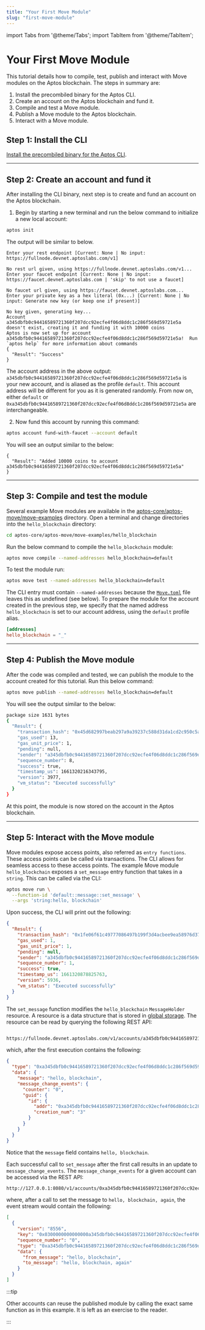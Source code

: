 ```yaml
---
title: "Your First Move Module"
slug: "first-move-module"
---
```


import Tabs from '@theme/Tabs';
import TabItem from '@theme/TabItem';

# Your First Move Module

This tutorial details how to compile, test, publish and interact with Move modules on the Aptos blockchain. The steps in summary are:

1. Install the precombiled binary for the Aptos CLI.
2. Create an account on the Aptos blockchain and fund it.
3. Compile and test a Move module.
4. Publish a Move module to the Aptos blockchain.
5. Interact with a Move module.

## Step 1: Install the CLI

[Install the precombiled binary for the Aptos CLI][install_cli].

---

## Step 2: Create an account and fund it

After installing the CLI binary, next step is to create and fund an account on the Aptos blockchain.

1. Begin by starting a new terminal and run the below command to initialize a new local account:

```bash
aptos init
```

The output will be similar to below.

```text
Enter your rest endpoint [Current: None | No input: https://fullnode.devnet.aptoslabs.com/v1]

No rest url given, using https://fullnode.devnet.aptoslabs.com/v1...
Enter your faucet endpoint [Current: None | No input: https://faucet.devnet.aptoslabs.com | 'skip' to not use a faucet]

No faucet url given, using https://faucet.devnet.aptoslabs.com...
Enter your private key as a hex literal (0x...) [Current: None | No input: Generate new key (or keep one if present)]

No key given, generating key...
Account a345dbfb0c94416589721360f207dcc92ecfe4f06d8ddc1c286f569d59721e5a doesn't exist, creating it and funding it with 10000 coins
Aptos is now set up for account a345dbfb0c94416589721360f207dcc92ecfe4f06d8ddc1c286f569d59721e5a!  Run `aptos help` for more information about commands
{
  "Result": "Success"
}
```

The account address in the above output: `a345dbfb0c94416589721360f207dcc92ecfe4f06d8ddc1c286f569d59721e5a` is your new account, and is aliased as the profile `default`. This account address will be different for you as it is generated randomly. From now on, either `default` or `0xa345dbfb0c94416589721360f207dcc92ecfe4f06d8ddc1c286f569d59721e5a` are interchangeable.

2. Now fund this account by running this command:

```bash
aptos account fund-with-faucet --account default
```

You will see an output similar to the below:

```
{
  "Result": "Added 10000 coins to account a345dbfb0c94416589721360f207dcc92ecfe4f06d8ddc1c286f569d59721e5a"
}
```

---

## Step 3: Compile and test the module

Several example Move modules are available in the [aptos-core/aptos-move/move-examples](https://github.com/aptos-labs/aptos-core/tree/main/aptos-move/move-examples) directory. Open a terminal and change directories into the `hello_blockchain` directory:

```bash
cd aptos-core/aptos-move/move-examples/hello_blockchain
```

Run the below command to compile the `hello_blockchain` module:

```bash
aptos move compile --named-addresses hello_blockchain=default
```

To test the module run:

```bash
aptos move test --named-addresses hello_blockchain=default
```

The CLI entry must contain `--named-addresses` because the [`Move.toml`](https://github.com/aptos-labs/aptos-core/blob/main/aptos-move/move-examples/hello_blockchain/Move.toml) file leaves this as undefined (see below). To prepare the module for the account created in the previous step, we specify that the named address `hello_blockchain` is set to our account address, using the `default` profile alias.

```toml
[addresses]
hello_blockchain = "_"
```

---

## Step 4: Publish the Move module

After the code was compiled and tested, we can publish the module to the account created for this tutorial. Run this below command:

```bash
aptos move publish --named-addresses hello_blockchain=default
```

You will see the output similar to the below:

```bash
package size 1631 bytes
{
  "Result": {
    "transaction_hash": "0x45d682997beab297a9a39237c588d31da1cd2c950c5ab498e37984e367b0fc25",
    "gas_used": 13,
    "gas_unit_price": 1,
    "pending": null,
    "sender": "a345dbfb0c94416589721360f207dcc92ecfe4f06d8ddc1c286f569d59721e5a",
    "sequence_number": 8,
    "success": true,
    "timestamp_us": 1661320216343795,
    "version": 3977,
    "vm_status": "Executed successfully"
  }
}
```

At this point, the module is now stored on the account in the Aptos blockchain.

---

## Step 5: Interact with the Move module

Move modules expose access points, also referred as `entry functions`. These access points can be called via transactions. The CLI allows for seamless access to these access points. The example Move module `hello_blockchain` exposes a `set_message` entry function that takes in a `string`. This can be called via the CLI:

```bash
aptos move run \
  --function-id 'default::message::set_message' \
  --args 'string:hello, blockchain'
```

Upon success, the CLI will print out the following:

```json
{
  "Result": {
    "transaction_hash": "0x1fe06f61c49777086497b199f3d4acbee9ea58976d37fdc06d1ea48a511a9e82",
    "gas_used": 1,
    "gas_unit_price": 1,
    "pending": null,
    "sender": "a345dbfb0c94416589721360f207dcc92ecfe4f06d8ddc1c286f569d59721e5a",
    "sequence_number": 1,
    "success": true,
    "timestamp_us": 1661320878825763,
    "version": 5936,
    "vm_status": "Executed successfully"
  }
}
```

The `set_message` function modifies the `hello_blockchain` `MessageHolder` resource. A resource is a data structure that is stored in [global storage](https://move-language.github.io/move/structs-and-resources.html#storing-resources-in-global-storage). The resource can be read by querying the following REST API:

```bash

https://fullnode.devnet.aptoslabs.com/v1/accounts/a345dbfb0c94416589721360f207dcc92ecfe4f06d8ddc1c286f569d59721e5a/resource/0xa345dbfb0c94416589721360f207dcc92ecfe4f06d8ddc1c286f569d59721e5a::message::MessageHolder
```

which, after the first execution contains the following:

```json
{
  "type": "0xa345dbfb0c94416589721360f207dcc92ecfe4f06d8ddc1c286f569d59721e5a::message::MessageHolder",
  "data": {
    "message": "hello, blockchain",
    "message_change_events": {
      "counter": "0",
      "guid": {
        "id": {
          "addr": "0xa345dbfb0c94416589721360f207dcc92ecfe4f06d8ddc1c286f569d59721e5a",
          "creation_num": "3"
        }
      }
    }
  }
}
```

Notice that the `message` field contains `hello, blockchain`.

Each successful call to `set_message` after the first call results in an update to `message_change_events`. The `message_change_events` for a given account can be accessed via the REST API:

```bash
http://127.0.0.1:8080/v1/accounts/0xa345dbfb0c94416589721360f207dcc92ecfe4f06d8ddc1c286f569d59721e5a/events/0xa345dbfb0c94416589721360f207dcc92ecfe4f06d8ddc1c286f569d59721e5a::message::MessageHolder/message_change_events
```

where, after a call to set the message to `hello, blockchain, again`, the event stream would contain the following:

```json
[
  {
    "version": "8556",
    "key": "0x0300000000000000a345dbfb0c94416589721360f207dcc92ecfe4f06d8ddc1c286f569d59721e5a",
    "sequence_number": "0",
    "type": "0xa345dbfb0c94416589721360f207dcc92ecfe4f06d8ddc1c286f569d59721e5a::message::MessageChangeEvent",
    "data": {
      "from_message": "hello, blockchain",
      "to_message": "hello, blockchain, again"
    }
  }
]
```

:::tip

Other accounts can reuse the published module by calling the exact same function as in this example. It is left as an exercise to the reader.

:::

[account_basics]: /concepts/basics-accounts
[alice_account_rest]: https://fullnode.devnet.aptoslabs.com/v1/accounts/a52671f10dc3479b09d0a11ce47694c0/
[bob_account_explorer]: https://explorer.aptoslabs.com/account/ec6ec14e4abe10aaa6ad53b0b63a1806
[install_cli]: /cli-tools/aptos-cli-tool/install-aptos-cli#download-precompiled-binary
[rest_spec]: https://fullnode.devnet.aptoslabs.com/v1/spec#/
